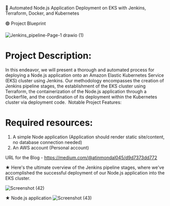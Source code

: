 :large_blue_circle: Automated Node.js Application Deployment on EKS with Jenkins, Terraform, Docker, and Kubernetes

🟢 Project Blueprint

![Jenkins_pipeline-Page-1 drawio (1)](https://github.com/atinmondal/Jenkins_pipeline_nodejsApplication/assets/70535896/5c92ed89-968e-485d-8f52-991db7a54779)

# Project Description:
In this endeavor, we will present a thorough and automated process for deploying a Node.js application onto an Amazon Elastic Kubernetes Service (EKS) cluster using Jenkins. Our methodology encompasses the creation of Jenkins pipeline stages, the establishment of the EKS cluster using Terraform, the containerization of the Node.js application through a Dockerfile, and the coordination of its deployment within the Kubernetes cluster via deployment code. 
Notable Project Features:

# Required resources:
1. A simple Node application (Application should render static site/content, no
database connection needed)
2. An AWS account (Personal account)

URL for the Blog - https://medium.com/@atinmondal045/d9d7373dd772

★ Here's the ultimate overview of the Jenkins pipeline stages, where we've accomplished the successful deployment of our Node.js application into the EKS cluster.

![Screenshot (42)](https://github.com/atinmondal/Jenkins_pipeline_nodejsApplication/assets/70535896/d7d4e2c1-8871-4b74-aba2-a480cffcafd4)

★ Node.js application
![Screenshot (43)](https://github.com/atinmondal/Jenkins_pipeline_nodejsApplication/assets/70535896/300f5dcb-4550-4959-afc9-4f8dfc81e0ca)
